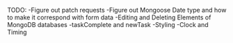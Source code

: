 TODO:
-Figure out patch requests
-Figure out Mongoose Date type and how to make it correspond with form data
-Editing and Deleting Elements of MongoDB databases
-taskComplete and newTask
-Styling
-Clock and Timing